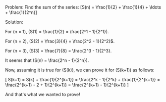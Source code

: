 Problem:
Find the sum of the series:
\[S(n) = \frac{1}{2} + \frac{1}{4} + \ldots + \frac{1}{2^n}\]

Solution:

For \(n = 1\), \(S(1) = \frac{1}{2} = \frac{2^1 - 1}{2^1}\). 

For \(n = 2\), \(S(2) = \frac{3}{4} = \frac{2^2 - 1}{2^2}$. 

For \(n = 3\), \(S(3) = \frac{7}{8} = \frac{2^3 - 1}{2^3}.

It seems that \(S(n) = \frac{2^n - 1}{2^n}\).

Now, assuming it is true for \(S(k)\), we can prove it for \(S(k+1\)) as follows:

\[
S(k+1) = S(k) + \frac{1}{2^{k+1}} = \frac{2^k - 1}{2^k} + \frac{1}{2^{k+1}} = \frac{2^{k+1} - 2 + 1}{2^{k+1}} = \frac{2^{k+1} - 1}{2^{k+1}}
\]

And that's what we wanted to prove!